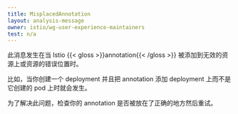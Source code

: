 ```yaml
---
title: MisplacedAnnotation
layout: analysis-message
owner: istio/wg-user-experience-maintainers
test: n/a
---
```


此消息发生在当 Istio {{< gloss >}}annotation{{< /gloss >}} 被添加到无效的资源上或资源的错误位置时。

比如，当你创建一个 deployment 并且把 annotation 添加 deployment 上而不是它创建的 pod 上时就会发生。

为了解决此问题，检查你的 annotation 是否被放在了正确的地方然后重试。
